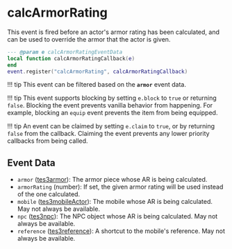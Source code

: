 # calcArmorRating

This event is fired before an actor's armor rating has been calculated, and can be used to override the armor that the actor is given.

```lua
--- @param e calcArmorRatingEventData
local function calcArmorRatingCallback(e)
end
event.register("calcArmorRating", calcArmorRatingCallback)
```

!!! tip
	This event can be filtered based on the **`armor`** event data.

!!! tip
	This event supports blocking by setting `e.block` to `true` or returning `false`. Blocking the event prevents vanilla behavior from happening. For example, blocking an `equip` event prevents the item from being equipped.

!!! tip
	An event can be claimed by setting `e.claim` to `true`, or by returning `false` from the callback. Claiming the event prevents any lower priority callbacks from being called.

## Event Data

* `armor` ([tes3armor](../../types/tes3armor)): The armor piece whose AR is being calculated.
* `armorRating` (number): If set, the given armor rating will be used instead of the one calculated.
* `mobile` ([tes3mobileActor](../../types/tes3mobileActor)): The mobile whose AR is being calculated. May not always be available.
* `npc` ([tes3npc](../../types/tes3npc)): The NPC object whose AR is being calculated. May not always be available.
* `reference` ([tes3reference](../../types/tes3reference)): A shortcut to the mobile's reference. May not always be available.

